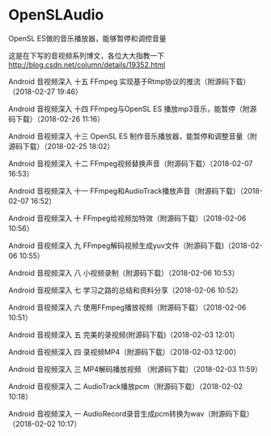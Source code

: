 # OpenSLAudio
OpenSL ES做的音乐播放器，能够暂停和调控音量

这是在下写的音视频系列博文，各位大大指教一下 http://blog.csdn.net/column/details/19352.html

Android 音视频深入 十五 FFmpeg 实现基于Rtmp协议的推流（附源码下载）（2018-02-27 19:46） 	

Android 音视频深入 十四 FFmpeg与OpenSL ES 播放mp3音乐，能暂停（附源码下载）（2018-02-26 11:16） 	

Android 音视频深入 十三 OpenSL ES 制作音乐播放器，能暂停和调整音量（附源码下载）（2018-02-25 18:02） 	

Android 音视频深入 十二 FFmpeg视频替换声音（附源码下载）（2018-02-07 16:53） 	

Android 音视频深入 十一 FFmpeg和AudioTrack播放声音（附源码下载）（2018-02-07 16:52） 	

Android 音视频深入 十 FFmpeg给视频加特效（附源码下载）（2018-02-06 10:56） 	

Android 音视频深入 九 FFmpeg解码视频生成yuv文件（附源码下载)（2018-02-06 10:55） 	

Android 音视频深入 八 小视频录制（附源码下载）（2018-02-06 10:53） 	

Android 音视频深入 七 学习之路的总结和资料分享（2018-02-06 10:52）

Android 音视频深入 六 使用FFmpeg播放视频（附源码下载）（2018-02-06 10:51） 	

Android 音视频深入 五 完美的录视频(附源码下载)（2018-02-03 12:01） 	

Android 音视频深入 四 录视频MP4（附源码下载）（2018-02-03 12:00） 	

Android 音视频深入 三 MP4解码播放视频 （附源码下载）（2018-02-03 11:59） 	

Android 音视频深入 二 AudioTrack播放pcm（附源码下载）（2018-02-02 10:18） 	

Android 音视频深入 一 AudioRecord录音生成pcm转换为wav（附源码下载）（2018-02-02 10:17）
